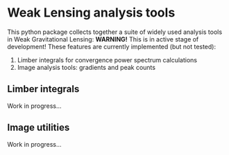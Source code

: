 Weak Lensing analysis tools
======

This python package collects together a suite of widely used analysis tools in Weak Gravitational Lensing: **WARNING!** This is in active stage of development! These features are currently implemented (but not tested):

1. Limber integrals for convergence power spectrum calculations
2. Image analysis tools: gradients and peak counts

Limber integrals
--------------

Work in progress...


Image utilities
--------------

Work in progress...


